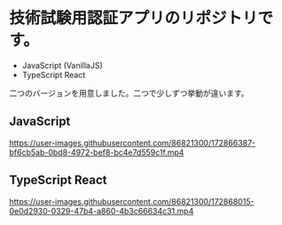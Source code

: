 # 技術試験用認証アプリのリポジトリです。

* JavaScript (VanillaJS)
* TypeScript React

二つのバージョンを用意しました。二つで少しずつ挙動が違います。


## JavaScript
https://user-images.githubusercontent.com/86821300/172866387-bf6cb5ab-0bd8-4972-bef8-bc4e7d559c1f.mp4


## TypeScript React
https://user-images.githubusercontent.com/86821300/172868015-0e0d2930-0329-47b4-a860-4b3c66634c31.mp4

